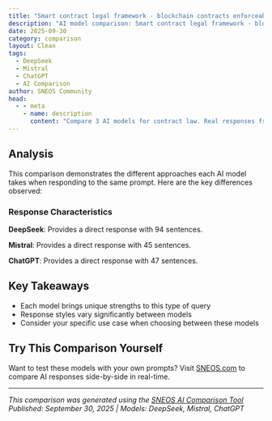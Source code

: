 ```yaml
---
title: "Smart contract legal framework - blockchain contracts enforceability"
description: "AI model comparison: Smart contract legal framework - blockchain contracts enforceability..."
date: 2025-09-30
category: comparison
layout: Clean
tags:
  - DeepSeek
  - Mistral
  - ChatGPT
  - AI Comparison
author: SNEOS Community
head:
  - - meta
    - name: description
      content: "Compare 3 AI models for contract law. Real responses from DeepSeek, Mistral, ChatGPT with detailed analysis."
---
```


<ChatComparison
  title="Smart contract legal framework - blockchain contracts enforceability"
  prompt="Smart contract legal framework - blockchain contracts enforceability"
  :responses='{
    "DeepSeek": "Of course. This is a critical and evolving area at the intersection of law and technology. Here\u2019s a comprehensive breakdown of the legal framework for smart contracts and their enforceability.\n\n### Executive Summary\n\nSmart contracts are **not inherently \u0022legal contracts\u0022** in the traditional sense. They are self-executing code. However, they **can be made legally enforceable** if they satisfy the fundamental elements of a traditional contract and are properly integrated into a legal framework. The key is to view the code not as the entire contract, but as a **powerful tool for performance and automation** within a broader legal agreement.\n\n---\n\n### 1. What is a Smart Contract? (A Technical vs. Legal Definition)\n\n*   **Technical Definition:** A smart contract is a piece of code stored on a blockchain that automatically executes predefined actions when specific conditions are met. It is a **decentralized, tamper-proof, automated executor.**\n*   **Legal Definition (Aspirational):** There is no universal legal definition yet. However, several jurisdictions are starting to define them. For example, the US State of Arizona defines it as \u0022an event-driven program, with state, that runs on a distributed, decentralized, shared and replicated ledger.\u0022\n\n**The Crucial Distinction:** The code *itself* may not contain the legal intent, offer, acceptance, or other elements that a court would recognize. It is the mechanism of performance.\n\n---\n\n### 2. The Core Challenge: Code vs. Legal Intent\n\nFor a contract to be legally binding, it generally requires:\n1.  **Offer:** A promise to do something.\n2.  **Acceptance:** Agreement to the terms of the offer.\n3.  **Consideration:** Something of value exchanged between parties.\n4.  **Legal Intent:** The intention to create a legal relationship.\n5.  **Capacity:** The parties are legally competent.\n\nA smart contract, in isolation, struggles with some of these:\n*   **Ambiguity vs. Precision:** Legal contracts often use terms that are intentionally flexible to account for unforeseen circumstances (e.g., \u0022commercially reasonable efforts\u0022). Code is binary and precise. This can lead to disputes if the code does not reflect the parties\u0027 true, but unstated, understanding.\n*   **\u0022Bugs are Features\u0022:** If the code has an error and executes incorrectly, is the result legally valid? A court might void the transaction based on a mutual mistake or lack of true meeting of the minds, but the blockchain state is immutable.\n*   **Lack of Identity:** Pseudonymous wallet addresses do not equate to legally identifiable persons or entities, creating enforcement challenges.\n\n---\n\n### 3. The Evolving Legal Framework: How Jurisdictions are Adapting\n\nSeveral jurisdictions are leading the way in creating a legal environment for smart contracts.\n\n#### a) United States\n*   **Uniform Electronic Transactions Act (UETA) \u0026 ESIGN Act:** These laws establish that electronic signatures and records cannot be denied legal effect solely because they are in electronic form. Many courts and states argue this provides a foundation for smart contract enforceability.\n*   **State-Level Legislation:**\n    *   **Arizona:** Passed laws explicitly recognizing smart contract signatures and records as legally enforceable.\n    *   **Tennessee:** Similarly, defines and validates blockchain-based smart contracts.\n    *   **Wyoming:** A leader in crypto law, it has a comprehensive legal framework defining digital assets and recognizing smart contracts.\n*   **Case Law:** It is still nascent. Courts will likely analyze smart contracts on a case-by-case basis, looking at the intent of the parties and whether the smart contract was part of a broader agreement.\n\n#### b) United Kingdom\n*   UK law is generally supportive. The Legal Statement on Cryptoassets and Smart Contracts by the UK Jurisdiction Taskforce (2019) concluded that:\n    *   Cryptoassets can be treated as property.\n    *   Smart contracts are capable of having legal binding effect, no different from traditional contracts, provided they meet the necessary common law requirements.\n\n#### c) European Union\n*   **MiCA (Markets in Crypto-Assets Regulation):** While focused on crypto-asset issuance and trading, it creates a regulatory environment that indirectly supports the ecosystem in which smart contracts operate.\n*   **eIDAS Regulation:** Paves the way for digital identities, which could solve the pseudonymity problem for certain enterprise applications.\n*   The EU is actively researching and proposing new legislation, such as the \u0022Data Act,\u0022 which includes provisions related to smart contracts in Internet of Things (IoT) contexts.\n\n#### d) Other Jurisdictions\n*   **Switzerland:** \u0022Crypto Valley\u0022 in Zug is known for its progressive approach, applying existing contract law principles to smart contracts.\n*   **Singapore:** Its International Commercial Court has shown a willingness to engage with new technology, and its Electronic Transactions Act has been updated to support smart contracts.\n\n---\n\n### 4. Best Practices for Ensuring Enforceability\n\nTo maximize the likelihood that a smart contract will be upheld in court, follow a \u0022hybrid\u0022 or \u0022Ricardian\u0022 model:\n\n1.  **Use a \u0022Wrap-Around\u0022 Legal Agreement:** This is the most critical step. Create a traditional legal document (e.g., a Terms of Service, a Supply Agreement) that:\n    *   Explicitly references the smart contract by its blockchain address.\n    *   States that the parties agree to be bound by the execution of the code.\n    *   Explains the function of the smart contract as the performance mechanism.\n    *   Includes all the necessary legal boilerplate: governing law, dispute resolution, liability limits, and off-ramps for handling errors and force majeure events.\n\n2.  **Incorporate by Reference:** The legal document should \u0022incorporate by reference\u0022 the code of the smart contract, just as a traditional contract might incorporate an appendix or an industry standard.\n\n3.  **Ensure Auditability and Transparency:**\n    *   Use audited code from reputable firms.\n    *   Deploy the source code on a platform like Etherscan so the functions are transparent and verifiable.\n\n4.  **Plan for Disputes (The \u0022Off-Ramp\u0022):** Code cannot go to court. Humans do.\n    *   **Include a Dispute Resolution Clause:** Specify arbitration or court jurisdiction in your wrap-around agreement.\n    *   **Consider Oracles for Real-World Data:** Use trusted oracles (like Chainlink) that have built-in dispute resolution mechanisms for the data they feed into the contract.\n\n5.  **Identity Verification (KYC):** For significant transactions, perform Know-Your-Customer checks to link a wallet address to a legal entity. This is essential for enforcement.\n\n---\n\n### 5. The Future: Code is Law vs. Law is Law\n\n*   **\u0022Code is Law\u0022 (Lex Cryptographia):** A purist ideology where the execution of the code is the final and only arbiter. This works for simple, self-contained transactions but fails in complex real-world scenarios requiring judicial discretion.\n*   **\u0022Law is Law\u0022 (The Hybrid Model):** The prevailing and more practical approach. The legal system remains the ultimate backstop. The smart contract is a powerful tool within that system, but it is not above it.\n\n### Conclusion\n\n**Smart contracts are enforceable, but not automatically.** Their enforceability depends on:\n\n1.  **Jurisdiction:** The specific laws of the governing jurisdiction.\n2.  **Integration:** How well the smart contract is integrated into a traditional legal framework via a \u0022wrap-around\u0022 agreement.\n3.  **Intent:** A clear demonstration that the parties intended the smart contract to form part of a binding legal relationship.\n\nThe legal world is rapidly adapting. As case law develops and more legislation is passed, the path to enforceability will become clearer and more standardized. For now, a cautious, hybrid approach that respects both the power of code and the necessity of law is the most prudent path forward.",
    "Mistral": "The legal framework for smart contracts and their enforceability is a complex and evolving area of law. Smart contracts, which are self-executing contracts with the terms of the agreement directly written into lines of code, present unique challenges and opportunities for legal systems. Here are some key considerations:\n\n### 1. **Jurisdictional Differences**\nDifferent countries have varying approaches to the legal recognition and enforceability of smart contracts. Some jurisdictions have more progressive laws that explicitly recognize smart contracts, while others are more conservative.\n\n### 2. **Legal Recognition**\n- **United States**: In the U.S., some states like Arizona, Tennessee, and Wyoming have passed legislation recognizing the legal validity of smart contracts.\n- **European Union**: The EU is working on a regulatory framework for blockchain and smart contracts, with initiatives like the Digital Markets Act and the Digital Services Act.\n- **Other Jurisdictions**: Countries like Singapore, Switzerland, and the United Arab Emirates have also taken steps to recognize and regulate smart contracts.\n\n### 3. **Contract Law Principles**\nSmart contracts must adhere to basic contract law principles to be enforceable:\n- **Offer and Acceptance**: There must be a clear offer and acceptance.\n- **Consideration**: Both parties must exchange something of value.\n- **Legal Capacity**: Parties must have the legal capacity to enter into a contract.\n- **Legality**: The contract must be for a legal purpose.\n\n### 4. **Technical and Legal Integration**\n- **Code as Law**: The code of a smart contract is often considered the law governing the contract. However, legal systems must ensure that the code complies with existing laws and regulations.\n- **Dispute Resolution**: Mechanisms for dispute resolution must be in place. This can include arbitration clauses or the use of decentralized dispute resolution platforms.\n\n### 5. **Regulatory Compliance**\nSmart contracts must comply with various regulatory requirements, including:\n- **Data Protection**: Compliance with data protection laws like GDPR.\n- **Financial Regulations**: Adherence to financial regulations, especially if the smart contract involves financial transactions.\n- **Consumer Protection**: Ensuring consumer rights are protected.\n\n### 6. **Enforceability**\n- **Court Recognition**: Courts must recognize smart contracts as legally binding agreements.\n- **Remedies**: There must be clear remedies for breach of contract, including damages and specific performance.\n- **Jurisdiction**: Determining the appropriate jurisdiction for disputes can be challenging, especially for cross-border smart contracts.\n\n### 7. **Technical Challenges**\n- **Immutability**: The immutability of blockchain can be a double-edged sword. While it ensures transparency and security, it can also make it difficult to correct errors or adapt to changing circumstances.\n- **Security**: Ensuring the security of smart contracts to prevent hacking and fraud.\n\n### 8. **Emerging Standards**\n- **ISO/TC 307**: The International Organization for Standardization (ISO) has a technical committee (TC 307) working on standards for blockchain and distributed ledger technologies.\n- **Industry Standards**: Various industry groups and consortia are developing standards and best practices for smart contracts.\n\n### 9. **Case Law and Precedent**\nAs smart contracts become more prevalent, case law and legal precedent will play a crucial role in shaping their enforceability. Early cases will set important precedents for how courts interpret and enforce smart contracts.\n\n### 10. **Education and Awareness**\nEducating legal professionals, developers, and the public about the legal implications of smart contracts is essential. This includes understanding the technical aspects of blockchain and the legal frameworks that govern smart contracts.\n\n### Conclusion\nThe enforceability of smart contracts depends on a combination of legal recognition, regulatory compliance, and technical robustness. As the technology and legal landscape evolve, it is crucial for stakeholders to stay informed and adapt to new developments. Collaboration between legal experts, technologists, and policymakers will be key to creating a coherent and effective legal framework for smart contracts.",
    "ChatGPT": "Certainly! Here\u2019s an overview of the legal framework surrounding smart contracts and the enforceability of blockchain-based contracts:\n\n---\n\n### Smart Contract Legal Framework \u0026 Enforceability on Blockchain\n\n#### What is a Smart Contract?\n- A smart contract is a self-executing contract with the terms of the agreement directly written into code.\n- It runs on blockchain platforms (e.g., Ethereum) and automatically enforces obligations without intermediaries.\n\n#### Legal Recognition of Smart Contracts\n- **United States**: \n  - The Uniform Electronic Transactions Act (UETA) and the Electronic Signatures in Global and National Commerce Act (ESIGN Act) recognize electronic signatures and records as valid.\n  - Some states (e.g., Arizona, Tennessee, Nevada) have explicitly defined and recognized smart contracts.\n- **European Union**:\n  - The eIDAS Regulation provides for electronic signatures and trust services but does not specifically address smart contracts. \n  - Legal recognition of smart contracts is evolving under existing contract law principles.\n- **Other Jurisdictions**:\n  - Several countries are exploring or have adopted legislation recognizing smart contracts (e.g., Singapore, Switzerland).\n  - Generally, enforceability depends on adherence to contract principles.\n\n#### Enforceability Criteria for Smart Contracts\nA smart contract is generally enforceable if it meets traditional contract elements:\n1. **Offer and Acceptance**: Clear terms coded into the contract imply mutual agreement.\n2. **Consideration**: Exchange of value must exist.\n3. **Mutual Intent**: Parties intend to be legally bound.\n4. **Legal Purpose**: Contracted activities must not be illegal or against public policy.\n5. **Capacity**: Parties must have legal capacity to contract.\n\n#### Challenges and Considerations\n- **Technical Issues**: Bugs in code can cause unintended outcomes.\n- **Immutable Execution**: Once deployed, smart contracts are difficult to modify or reverse.\n- **Interpretation Issues**: Discrepancies between coded terms and parties\u2019 intent.\n- **Jurisdiction**: Difficulty in determining applicable law and venue.\n- **Privacy \u0026 Data Protection**: Blockchain\u0027s transparency may conflict with privacy laws (e.g., GDPR).\n- **Dispute Resolution**: Traditional courts may need to interpret code or rely on arbitration mechanisms.\n\n#### Best Practices to Enhance Enforceability\n- Use hybrid contracts: legal prose paired with smart contract code.\n- Clearly define terms and conditions off-chain in a conventional contract.\n- Employ oracles for real-world data inputs.\n- Include dispute resolution clauses.\n- Engage legal counsel experienced in blockchain law.\n- Ensure compliance with relevant regulations (e.g., securities laws, consumer protection).\n\n#### Recent Developments \u0026 Trends\n- Increasing legislative efforts to clarify smart contract status.\n- Development of legal standards and industry guidelines.\n- Integration of arbitration frameworks compatible with blockchain.\n- Tools for formal verification to assure smart contract correctness.\n\n---\n\nIf you need more detailed information on specific jurisdictions or practical steps to draft enforceable smart contracts, feel free to ask!"
  }'
  published-date="11:29"
/>

## Analysis

This comparison demonstrates the different approaches each AI model takes when responding to the same prompt. Here are the key differences observed:

### Response Characteristics

**DeepSeek**: Provides a direct response with 94 sentences. 

**Mistral**: Provides a direct response with 45 sentences. 

**ChatGPT**: Provides a direct response with 47 sentences. 

## Key Takeaways

- Each model brings unique strengths to this type of query
- Response styles vary significantly between models
- Consider your specific use case when choosing between these models

## Try This Comparison Yourself

Want to test these models with your own prompts? Visit [SNEOS.com](https://sneos.com) to compare AI responses side-by-side in real-time.

---

*This comparison was generated using the [SNEOS AI Comparison Tool](https://sneos.com)*
*Published: September 30, 2025 | Models: DeepSeek, Mistral, ChatGPT*
